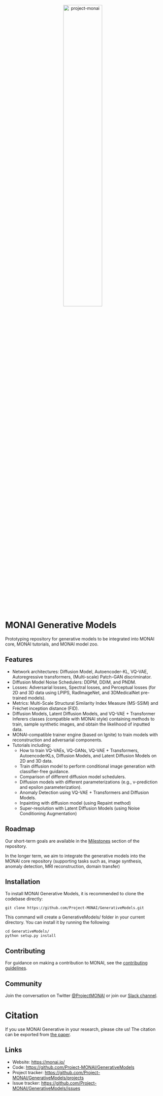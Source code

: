 <p align="center">
  <img src="https://raw.githubusercontent.com/Project-MONAI/MONAI/dev/docs/images/MONAI-logo-color.png" width="50%" alt='project-monai'>
</p>

# MONAI Generative Models
Prototyping repository for generative models to be integrated into MONAI core, MONAI tutorials, and MONAI model zoo.
## Features
* Network architectures: Diffusion Model, Autoencoder-KL, VQ-VAE, Autoregressive transformers, (Multi-scale) Patch-GAN discriminator.
* Diffusion Model Noise Schedulers: DDPM, DDIM, and PNDM.
* Losses: Adversarial losses, Spectral losses, and Perceptual losses (for 2D and 3D data using LPIPS, RadImageNet, and 3DMedicalNet pre-trained models).
* Metrics: Multi-Scale Structural Similarity Index Measure (MS-SSIM) and Fréchet inception distance (FID).
* Diffusion Models, Latent Diffusion Models, and VQ-VAE + Transformer Inferers classes (compatible with MONAI style) containing methods to train, sample synthetic images, and obtain the likelihood of inputted data.
* MONAI-compatible trainer engine (based on Ignite) to train models with reconstruction and adversarial components.
* Tutorials including:
  * How to train VQ-VAEs, VQ-GANs, VQ-VAE + Transformers, AutoencoderKLs, Diffusion Models, and Latent Diffusion Models on 2D and 3D data.
  * Train diffusion model to perform conditional image generation with classifier-free guidance.
  * Comparison of different diffusion model schedulers.
  * Diffusion models with different parameterizations (e.g., v-prediction and epsilon parameterization).
  * Anomaly Detection using VQ-VAE + Transformers and Diffusion Models.
  * Inpainting with diffusion model (using Repaint method)
  * Super-resolution with Latent Diffusion Models (using Noise Conditioning Augmentation)

## Roadmap
Our short-term goals are available in the [Milestones](https://github.com/Project-MONAI/GenerativeModels/milestones)
section of the repository.

In the longer term, we aim to integrate the generative models into the MONAI core repository (supporting tasks such as,
image synthesis, anomaly detection, MRI reconstruction, domain transfer)

## Installation
To install MONAI Generative Models, it is recommended to clone the codebase directly:
```
git clone https://github.com/Project-MONAI/GenerativeModels.git
```
This command will create a GenerativeModels/ folder in your current directory. You can install it by running the following:
```
cd GenerativeModels/
python setup.py install
```

## Contributing
For guidance on making a contribution to MONAI, see the [contributing guidelines](https://github.com/Project-MONAI/GenerativeModels/blob/main/CONTRIBUTING.md).

## Community
Join the conversation on Twitter [@ProjectMONAI](https://twitter.com/ProjectMONAI) or join our [Slack channel](https://forms.gle/QTxJq3hFictp31UM9).

# Citation

If you use MONAI Generative in your research, please cite us! The citation can be exported from [the paper](https://arxiv.org/abs/2307.15208).

## Links
- Website: https://monai.io/
- Code: https://github.com/Project-MONAI/GenerativeModels
- Project tracker: https://github.com/Project-MONAI/GenerativeModels/projects
- Issue tracker: https://github.com/Project-MONAI/GenerativeModels/issues
